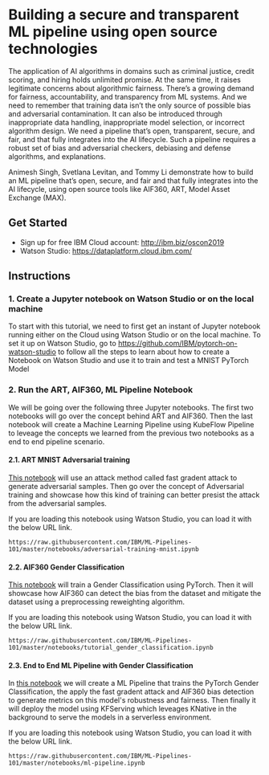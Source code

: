 # Building a secure and transparent ML pipeline using open source technologies
The application of AI algorithms in domains such as criminal justice, credit scoring, and hiring holds unlimited promise. At the same time, it raises legitimate concerns about algorithmic fairness. There’s a growing demand for fairness, accountability, and transparency from ML systems. And we need to remember that training data isn’t the only source of possible bias and adversarial contamination. It can also be introduced through inappropriate data handling, inappropriate model selection, or incorrect algorithm design. We need a pipeline that’s open, transparent, secure, and fair, and that fully integrates into the AI lifecycle. Such a pipeline requires a robust set of bias and adversarial checkers, debiasing and defense algorithms, and explanations.

Animesh Singh, Svetlana Levitan, and Tommy Li demonstrate how to build an ML pipeline that’s open, secure, and fair and that fully integrates into the AI lifecycle, using open source tools like AIF360, ART, Model Asset Exchange (MAX).

## Get Started 
- Sign up for free IBM Cloud account: http://ibm.biz/oscon2019
- Watson Studio:  https://dataplatform.cloud.ibm.com/


## Instructions
### 1. Create a Jupyter notebook on Watson Studio or on the local machine
To start with this tutorial, we need to first get an instant of Jupyter notebook running either on the Cloud using Watson Studio or on the local machine. To set it up on Watson Studio, go to https://github.com/IBM/pytorch-on-watson-studio to follow all the steps to learn about how to create a Notebook on Watson Studio and use it to train and test a MNIST PyTorch Model

### 2. Run the ART, AIF360, ML Pipeline Notebook
We will be going over the following three Jupyter notebooks. The first two notebooks will 
go over the concept behind ART and AIF360. Then the last notebook will create a Machine Learning Pipeline using 
KubeFlow Pipeline to leveage the concepts we learned from the previous two notebooks as a end to end pipeline scenario. 

#### 2.1. ART MNIST Adversarial training
[This notebook](notebooks/adversarial-training-mnist.ipynb) will use an attack method called fast gradent attack to generate adversarial samples. Then go over the 
concept of Adversarial training and showcase how this kind of training can better presist the attack from the adversarial samples.

If you are loading this notebook using Watson Studio, you can load it with the below URL link.
```shell
https://raw.githubusercontent.com/IBM/ML-Pipelines-101/master/notebooks/adversarial-training-mnist.ipynb
```

#### 2.2. AIF360 Gender Classification
[This notebook](notebooks/tutorial_gender_classification.ipynb) will train a Gender Classification using PyTorch. Then it will showcase how AIF360 can detect the bias
from the dataset and mitigate the dataset using a preprocessing reweighting algorithm.

If you are loading this notebook using Watson Studio, you can load it with the below URL link.
```shell
https://raw.githubusercontent.com/IBM/ML-Pipelines-101/master/notebooks/tutorial_gender_classification.ipynb
```

#### 2.3. End to End ML Pipeline with Gender Classification
In [this notebook](notebooks/ml-pipeline.ipynb) we will create a ML Pipeline that trains the PyTorch Gender Classification, the apply the fast gradent attack
and AIF360 bias detection to generate metrics on this model's robustness and fairness. Then finally it will deploy the model 
using KFServing which leveages KNative in the background to serve the models in a serverless environment.

If you are loading this notebook using Watson Studio, you can load it with the below URL link.
```shell
https://raw.githubusercontent.com/IBM/ML-Pipelines-101/master/notebooks/ml-pipeline.ipynb
```

